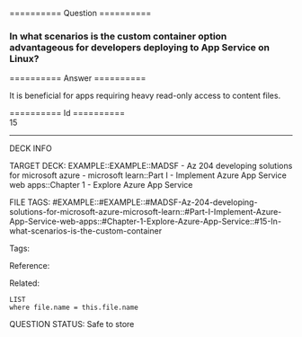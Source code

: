 ========== Question ==========  

### In what scenarios is the custom container option advantageous for developers deploying to App Service on Linux?  

========== Answer ==========  

It is beneficial for apps requiring heavy read-only access to content files.

========== Id ==========  
15

---

DECK INFO

TARGET DECK: EXAMPLE::EXAMPLE::MADSF - Az 204 developing solutions for microsoft azure - microsoft learn::Part I - Implement Azure App Service web apps::Chapter 1 - Explore Azure App Service

FILE TAGS: #EXAMPLE::#EXAMPLE::#MADSF-Az-204-developing-solutions-for-microsoft-azure-microsoft-learn::#Part-I-Implement-Azure-App-Service-web-apps::#Chapter-1-Explore-Azure-App-Service::#15-In-what-scenarios-is-the-custom-container

Tags:

Reference:

Related:

```dataview
LIST
where file.name = this.file.name
```

QUESTION STATUS: Safe to store
